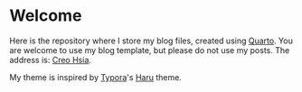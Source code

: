# Welcome
Here is the repository where I store my blog files, created using [Quarto](https://quarto.org/). You are welcome to use my blog template, but please do not use my posts. The address is: [Creo Hsia](https://creohsia.github.io/myblog/).

My theme is inspired by [Typora](https://typora.io)'s [Haru](https://theme.typora.io/theme/Haru/) theme.